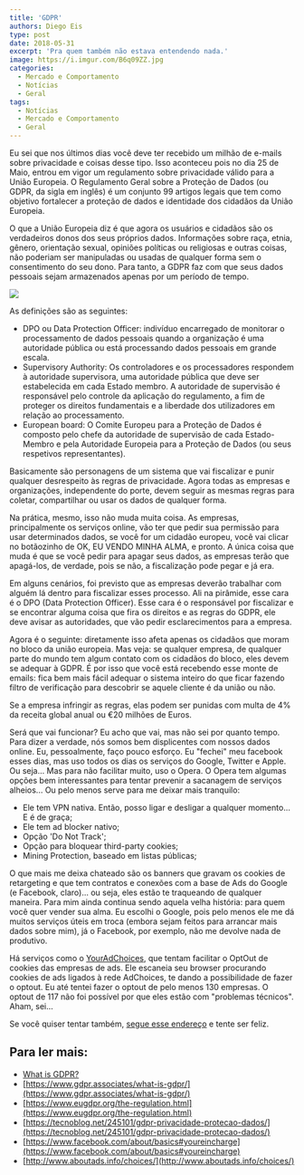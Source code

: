 ```yaml
---
title: 'GDPR'
authors: Diego Eis
type: post
date: 2018-05-31
excerpt: 'Pra quem também não estava entendendo nada.'
image: https://i.imgur.com/B6q09ZZ.jpg
categories:
  - Mercado e Comportamento
  - Notícias
  - Geral
tags:
  - Notícias
  - Mercado e Comportamento
  - Geral
---
```


Eu sei que nos últimos dias você deve ter recebido um milhão de e-mails sobre privacidade e coisas desse tipo. Isso aconteceu pois no dia 25 de Maio, entrou em vigor um regulamento sobre privacidade válido para a União Europeia. O Regulamento Geral sobre a Proteção de Dados (ou GDPR, da sigla em inglês) é um conjunto 99 artigos legais que tem como objetivo fortalecer a proteção de dados e identidade dos cidadãos da União Europeia.

O que a União Europeia diz é que agora os usuários e cidadãos são os verdadeiros donos dos seus próprios dados. Informações sobre raça, etnia, gênero, orientação sexual, opiniões políticas ou religiosas e outras coisas, não poderiam ser manipuladas ou usadas de qualquer forma sem o consentimento do seu dono. Para tanto, a GDPR faz com que seus dados pessoais sejam armazenados apenas por um período de tempo.

![](https://i.imgur.com/6fIKVYJ.png)

As definições são as seguintes:

- DPO ou Data Protection Officer: indivíduo encarregado de monitorar o processamento de dados pessoais quando a organização é uma autoridade pública ou está processando dados pessoais em grande escala.
- Supervisory Authority: Os controladores e os processadores respondem à autoridade supervisora, uma autoridade pública que deve ser estabelecida em cada Estado membro. A autoridade de supervisão é responsável pelo controle da aplicação do regulamento, a fim de proteger os direitos fundamentais e a liberdade dos utilizadores em relação ao processamento.
- European board: O Comite Europeu para a Proteção de Dados é composto pelo chefe da autoridade de supervisão de cada Estado-Membro e pela Autoridade Europeia para a Proteção de Dados (ou seus respetivos representantes).

Basicamente são personagens de um sistema que vai fiscalizar e punir qualquer desrespeito às regras de privacidade. Agora todas as empresas e organizações, independente do porte, devem seguir as mesmas regras para coletar, compartilhar ou usar os dados de qualquer forma.

Na prática, mesmo, isso não muda muita coisa. As empresas, principalmente os serviços online, vão ter que pedir sua permissão para usar determinados dados, se você for um cidadão europeu, você vai clicar no botãozinho de OK, EU VENDO MINHA ALMA, e pronto. A única coisa que muda é que se você pedir para apagar seus dados, as empresas terão que apagá-los, de verdade, pois se não, a fiscalização pode pegar e já era.

Em alguns cenários, foi previsto que as empresas deverão trabalhar com alguém lá dentro para fiscalizar esses processo. Ali na pirâmide, esse cara é o DPO (Data Protection Officer). Esse cara é o responsável por fiscalizar e se encontrar alguma coisa que fira os direitos e as regras do GDPR, ele deve avisar as autoridades, que vão pedir esclarecimentos para a empresa.

Agora é o seguinte: diretamente isso afeta apenas os cidadãos que moram no bloco da união europeia. Mas veja: se qualquer empresa, de qualquer parte do mundo tem algum contato com os cidadãos do bloco, eles devem se adequar à GDPR. É por isso que você está recebendo esse monte de emails: fica bem mais fácil adequar o sistema inteiro do que ficar fazendo filtro de verificação para descobrir se aquele cliente é da união ou não. 

Se a empresa infringir as regras, elas podem ser punidas com multa de 4% da receita global anual ou €20 milhões de Euros.

Será que vai funcionar? Eu acho que vai, mas não sei por quanto tempo. Para dizer a verdade, nós somos bem displicentes com nossos dados online. Eu, pessoalmente, faço pouco esforço. Eu "fechei" meu facebook esses dias, mas uso todos os dias os serviços do Google, Twitter e Apple. Ou seja... 
Mas para não facilitar muito, uso o Opera. O Opera tem algumas opções bem interessantes para tentar prevenir a sacanagem de serviços alheios... Ou pelo menos serve para me deixar mais tranquilo:

- Ele tem VPN nativa. Então, posso ligar e desligar a qualquer momento... E é de graça;
- Ele tem ad blocker nativo;
- Opção 'Do Not Track';
- Opção para bloquear third-party cookies;
- Mining Protection, baseado em listas públicas;

O que mais me deixa chateado são os banners que gravam os cookies de retargeting e que tem contratos e conexões com a base de Ads do Google (e Facebook, claro)... ou seja, eles estão te traqueando de qualquer maneira. Para mim ainda continua sendo aquela velha história: para quem você quer vender sua alma. Eu escolhi o Google, pois pelo menos ele me dá muitos serviços úteis em troca (embora sejam feitos para arrancar mais dados sobre mim), já o Facebook, por exemplo, não me devolve nada de produtivo.

Há serviços como o [YourAdChoices](http://www.aboutads.info/choices/), que tentam facilitar o OptOut de cookies das empresas de ads. Ele escaneia seu browser procurando cookies de ads ligados à rede AdChoices, te dando a possibilidade de fazer o optout. Eu até tentei fazer o optout de pelo menos 130 empresas. O optout de 117 não foi possível por que eles estão com "problemas técnicos". Aham, sei...

Se você quiser tentar também, [segue esse endereço](http://www.aboutads.info/choices/) e tente ser feliz.

## Para ler mais:

- [What is GDPR?](https://www.whatisgdpr.eu/)
- [https://www.gdpr.associates/what-is-gdpr/](https://www.gdpr.associates/what-is-gdpr/)
- [https://www.eugdpr.org/the-regulation.html](https://www.eugdpr.org/the-regulation.html)
- [https://tecnoblog.net/245101/gdpr-privacidade-protecao-dados/](https://tecnoblog.net/245101/gdpr-privacidade-protecao-dados/)
- [https://www.facebook.com/about/basics#youreincharge](https://www.facebook.com/about/basics#youreincharge)
- [http://www.aboutads.info/choices/](http://www.aboutads.info/choices/)